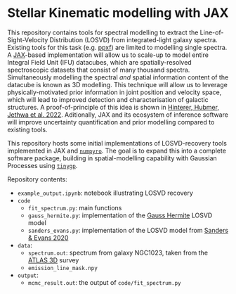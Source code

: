 # Stellar Kinematic modelling with JAX

This repository contains tools for spectral modelling to extract the Line-of-Sight-Velocity Distribution (LOSVD) from integrated-light galaxy spectra. Existing tools for this task (e.g. [ppxf](https://pypi.org/project/ppxf/)) are limited to modelling single spectra. A [JAX](https://jax.readthedocs.io/en/latest/quickstart.html)-based implementation will allow us to scale-up to model entire Integral Field Unit (IFU) datacubes, which are spatially-resolved spectroscopic datasets that consist of many thousand spectra. Simultaneously modelling the spectral *and* spatial information content of the datacube is known as 3D modelling. This technique will allow us to leverage physically-motivated prior information in joint position and velocity space, which will lead to improved detection and characterisation of galactic structures. A proof-of-principle of this idea is shown in [Hinterer, Hubmer, Jethwa et al. 2022](https://arxiv.org/abs/2206.03925). Aditionally, JAX and its ecosystem of inference software will improve uncertainty quantification and prior modelling compared to existing tools.

This repository hosts some initial implementations of LOSVD-recovery tools implemented in JAX and [`numpyro`](https://num.pyro.ai/en/latest/index.html#introductory-tutorials). The goal is to expand this into a complete software package, building in spatial-modelling capability with Gaussian Processes using [`tinygp`](https://tinygp.readthedocs.io/en/stable/).

Repository contents:
- `example_output.ipynb`: notebook illustrating LOSVD recovery
- `code`
    -  `fit_spectrum.py`: main functions
    -  `gauss_hermite.py`: implementation of the [Gauss Hermite](https://ui.adsabs.harvard.edu/abs/1993ApJ...407..525V/abstract) LOSVD model
    - `sanders_evans.py`: implementation of the LOSVD model from [Sanders & Evans 2020](https://arxiv.org/abs/2009.07858)
- `data`:
    -  `spectrum.out`: spectrum from galaxy NGC1023, taken from the [ATLAS 3D](https://www-astro.physics.ox.ac.uk/atlas3d/) survey
    -  `emission_line_mask.npy`
- `output`:
    -  `mcmc_result.out`: the output of `code/fit_spectrum.py`